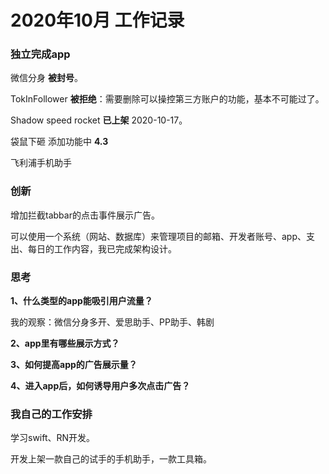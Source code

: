 # 2020年10月 工作记录

### 独立完成app

微信分身 **被封号**。

TokInFollower  **被拒绝**：需要删除可以操控第三方账户的功能，基本不可能过了。

Shadow speed rocket **已上架** 2020-10-17。

袋鼠下砸 添加功能中 **4.3**

飞利浦手机助手 

### 创新

增加拦截tabbar的点击事件展示广告。

可以使用一个系统（网站、数据库）来管理项目的邮箱、开发者账号、app、支出、每日的工作内容，我已完成架构设计。

### 思考

**1、什么类型的app能吸引用户流量？**

我的观察：微信分身多开、爱思助手、PP助手、韩剧

**2、app里有哪些展示方式？**

**3、如何提高app的广告展示量？**

**4、进入app后，如何诱导用户多次点击广告？**

### 我自己的工作安排

学习swift、RN开发。

开发上架一款自己的试手的手机助手，一款工具箱。
